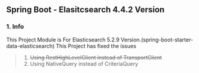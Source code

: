 ## Spring Boot - Elasitcsearch 4.4.2 Version 

### 1. Info
This Project Module is For Elasticsearch 5.2.9 Version.(spring-boot-starter-data-elasticsearch)
This Project has fixed the issues 
> 1. <del>Using RestHighLevelClient instead of TransportClient</del>
> 2. Using NativeQuery instead of CriteriaQuery
